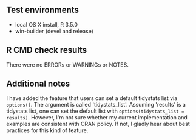 ## Test environments
* local OS X install, R 3.5.0
* win-builder (devel and release)

## R CMD check results
There were no ERRORs or WARNINGs or NOTES. 

## Additional notes
I have added the feature that users can set a default tidystats list via `options()`. The argument is called 'tidystats_list'. Assuming 'results' is a tidystats list, one can set the default list with `options(tidystats_list = results)`. However, I'm not sure whether my current implementation and examples are consistent with CRAN policy. If not, I gladly hear about best practices for this kind of feature.
